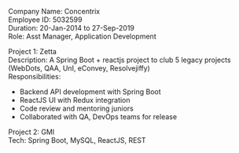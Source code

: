 Company Name: Concentrix  
Employee ID: 5032599  
Duration: 20-Jan-2014 to 27-Sep-2019  
Role: Asst Manager, Application Development

Project 1: Zetta  
Description: A Spring Boot + reactjs project to club 5 legacy projects (WebDots, QAA, UnI, eConvey, Resolvejiffy)  
Responsibilities:
- Backend API development with Spring Boot
- ReactJS UI with Redux integration
- Code review and mentoring juniors
- Collaborated with QA, DevOps teams for release

Project 2: GMI  
Tech: Spring Boot, MySQL, ReactJS, REST  
